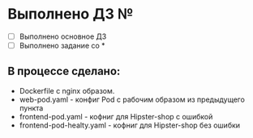 # Выполнено ДЗ №

 - [ ] Выполнено основное ДЗ
 - [ ] Выполнено задание со *

## В процессе сделано:
 - Dockerfile с nginx образом.
 - web-pod.yaml - конфиг Pod с рабочим образом из предыдущего пункта
 - frontend-pod.yaml - кофниг для Hipster-shop с ошибкой
 - frontend-pod-healty.yaml - кофниг для Hipster-shop без ошибки

